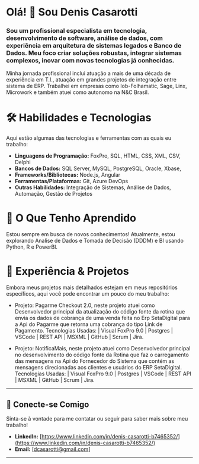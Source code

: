 # Olá! 👋 Sou Denis Casarotti

###  Sou um profissional especialista em tecnologia, desenvolvimento de software, análise de dados, com experiência em arquitetura de sistemas legados e Banco de Dados. Meu foco criar soluções robustas, integrar   sistemas complexos, inovar com novas tecnologias já conhecidas.

Minha jornada profissional inclui atuação a mais de uma década de experiência em T.I., atuação em grandes projetos de integração entre sistema de ERP. Trabalhei em empresas como Iob-Folhamatic, Sage, Linx, Microwork e também atuei como autonomo na N&C Brasil.

# 🛠️ Habilidades e Tecnologias

Aqui estão algumas das tecnologias e ferramentas com as quais eu trabalho:

* **Linguagens de Programação:** FoxPro, SQL, HTML, CSS, XML, CSV, Delphi
* **Bancos de Dados:** SQL Server, MySQL, PostgreSQL, Oracle, Xbase, 
* **Frameworks/Bibliotecas:** Node.js, Angular
* **Ferramentas/Plataformas:** Git, Azure DevOps
* **Outras Habilidades:** Integração de Sistemas, Análise de Dados, Automação, Gestão de Projetos

# 🌱 O Que Tenho Aprendido

Estou sempre em busca de novos conhecimentos! Atualmente, estou explorando Analise de Dados e Tomada de Decisão (DDDM) e BI usando Python, R e PowerBI.

# 💼 Experiência & Projetos

Embora meus projetos mais detalhados estejam em meus repositórios específicos, aqui você pode encontrar um pouco do meu trabalho:

* Projeto: Pagarme Checkout 2.0, neste projeto atuei como Desenvolvedor principal da atualização do código fonte da rotina que envia os dados de cobrança de uma venda feita no Erp SetaDigital para a Api do Pagarme que          retorna uma cobrança do tipo Link de Pagamento.
  Tecnologias Usadas: | Visual FoxPro 9.0 | Postgres | VSCode | REST API | MSXML | GitHub | Scrum | Jira.

* Projeto: NotificaMais, neste projeto atuei como Desenvolvedor principal no desenvolvimento do código fonte da Rotina que faz o carregamento das mensagens na Api do Fornecedor do Sistema que contém as mensagens                direcionadas aos clientes e usuários do ERP SetaDigital.
  Tecnologias Usadas: | Visual FoxPro 9.0 | Postgres | VSCode | REST API | MSXML | GitHub | Scrum | Jira.

---

## 🤝 Conecte-se Comigo

Sinta-se à vontade para me contatar ou seguir para saber mais sobre meu trabalho!

* **LinkedIn:** [https://www.linkedin.com/in/denis-casarotti-b7465352/](https://www.linkedin.com/in/denis-casarotti-b7465352/)
* **Email:** [dcasarotti@gmail.com]
---
